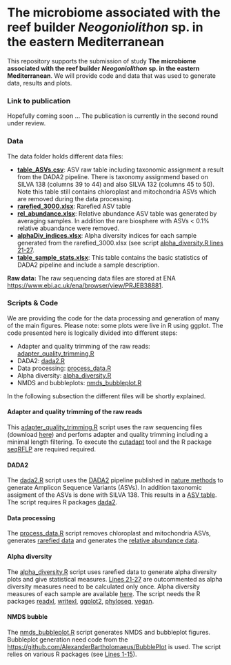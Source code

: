 # The microbiome associated with the reef builder *Neogoniolithon* sp. in the eastern Mediterranean

This repository supports the submission of study **The microbiome associated with the reef builder** ***Neogoniolithon*** **sp. in the eastern Mediterranean**. We will provide code and data that was used to generate data, results and plots.

### Link to publication

Hopefully coming soon ... The publication is currently in the second round under review. 

### Data

The data folder holds different data files:

* **[table_ASVs.csv](https://github.com/AlexanderBartholomaeus/ReefBuilderMicrobiome/blob/main/data/table_ASV.csv)**: ASV raw table including taxonomic assignment a result from the DADA2 pipeline. There is taxonomy assignmend based on SILVA 138 (columns 39 to 44) and also SILVA 132 (columns 45 to 50). Note this table still contains chloroplast and mitochondria ASVs which are removed during the data processing. 
* **[rarefied_3000.xlsx](https://github.com/AlexanderBartholomaeus/ReefBuilderMicrobiome/blob/main/data/rarefied_3000.xlsx)**: Rarefied ASV table
* **[rel_abundance.xlsx](https://github.com/AlexanderBartholomaeus/ReefBuilderMicrobiome/blob/main/data/rel_abundance.xlsx)**: Relative abundance ASV table was generated by averaging samples. In addition the rare biosphere with ASVs < 0.1% relative abuandance were removed. 
* **[alphaDiv_indices.xlsx](https://github.com/AlexanderBartholomaeus/ReefBuilderMicrobiome/blob/main/data/alphaDiv_indices.xlsx)**: Alpha diversity indices for each sample generated from the rarefied_3000.xlsx (see script [alpha_diversity.R lines 21-27](https://github.com/AlexanderBartholomaeus/ReefBuilderMicrobiome/blob/main/alpha_diversity.R#L21-L27). 
* **[table_sample_stats.xlsx](https://github.com/AlexanderBartholomaeus/ReefBuilderMicrobiome/blob/main/data/table_sample_stats.xlsx)**: This table contains the basic statistics of DADA2 pipeline and include a sample description.

**Raw data:** The raw sequencing data files are stored at ENA  https://www.ebi.ac.uk/ena/browser/view/PRJEB38881.

### Scripts & Code

We are providing the code for the data processing and generation of many of the main figures. Please note: some plots were live in R using ggplot. The code presented here is logically divided into different steps:

* Adapter and quality trimming of the raw reads: [adapter_quality_trimming.R](https://github.com/AlexanderBartholomaeus/ReefBuilderMicrobiome/blob/main/adapter_quality_trimming.R)
* DADA2: [dada2.R](https://github.com/AlexanderBartholomaeus/ReefBuilderMicrobiome/blob/main/dada2.R)
* Data processing: [process_data.R](https://github.com/AlexanderBartholomaeus/ReefBuilderMicrobiome/blob/main/process_data.R)
* Alpha diversity: [alpha_diversity.R](https://github.com/AlexanderBartholomaeus/ReefBuilderMicrobiome/blob/main/alpha_diversity.R)
* NMDS and bubbleplots: [nmds_bubbleplot.R](https://github.com/AlexanderBartholomaeus/ReefBuilderMicrobiome/blob/main/nmds_bubbleplot.R)

In the following subsection the different files will be shortly explained.

#### Adapter and quality trimming of the raw reads

This [adapter_quality_trimming.R](https://github.com/AlexanderBartholomaeus/ReefBuilderMicrobiome/blob/main/adapter_quality_trimming.R) script uses the raw sequencing files (download [here](https://www.ebi.ac.uk/ena/browser/view/PRJEB38881)) and perfoms adapter and quality trimming including a minimal length filtering. To execute the [cutadapt](https://cutadapt.readthedocs.io/en/stable/) tool and the R package [seqRFLP](https://github.com/helixcn/seqRFLP) are required required.

#### DADA2

The [dada2.R](https://github.com/AlexanderBartholomaeus/ReefBuilderMicrobiome/blob/main/dada2.R) script uses the [DADA2](https://benjjneb.github.io/dada2/index.html) pipeline published in [nature methods](https://www.nature.com/articles/nmeth.3869) to generate Amplicon Sequence Variants (ASVs). In addition taxonomic assigment of the ASVs is done with SILVA 138. This results in a [ASV table](https://github.com/AlexanderBartholomaeus/ReefBuilderMicrobiome/blob/main/data/table_ASV.csv). The script requires R packages [dada2](https://benjjneb.github.io/dada2/dada-installation.html).

#### Data processing

The [process_data.R](https://github.com/AlexanderBartholomaeus/ReefBuilderMicrobiome/blob/main/process_data.R) script removes chloroplast and mitochondria ASVs, generates [rarefied data](https://github.com/AlexanderBartholomaeus/ReefBuilderMicrobiome/blob/main/data/rarefied_3000.xlsx) and generates the [relative abundance data](https://github.com/AlexanderBartholomaeus/ReefBuilderMicrobiome/blob/main/data/rel_abundance.xlsx). 


#### Alpha diversity

The [alpha_diversity.R](https://github.com/AlexanderBartholomaeus/ReefBuilderMicrobiome/blob/main/alpha_diversity.R) script uses rarefied data to generate alpha diversity plots and give statistical measures. [Lines 21-27](https://github.com/AlexanderBartholomaeus/ReefBuilderMicrobiome/blob/main/alpha_diversity.R#L21-L27) are outcommented as alpha diversity measures need to be calculated only once. Alpha diversity measures of each sample are available [here](https://github.com/AlexanderBartholomaeus/ReefBuilderMicrobiome/blob/main/data/alphaDiv_indices.xlsx). The script needs the R packages [readxl](https://readxl.tidyverse.org/), [writexl](https://github.com/ropensci/writexl), [ggplot2](https://ggplot2.tidyverse.org/), [phyloseq](https://joey711.github.io/phyloseq/), [vegan](https://github.com/vegandevs/vegan).

#### NMDS bubble

The [nmds_bubbleplot.R](https://github.com/AlexanderBartholomaeus/ReefBuilderMicrobiome/blob/main/nmds_bubbleplot.R) script generates NMDS and bubbleplot figures. Bubbleplot generation need code from the https://github.com/AlexanderBartholomaeus/BubblePlot is used. The script relies on various R packages (see [Lines 1-15](https://github.com/AlexanderBartholomaeus/ReefBuilderMicrobiome/blob/main/nmds_bubbleplot.R#L1-L15)).
